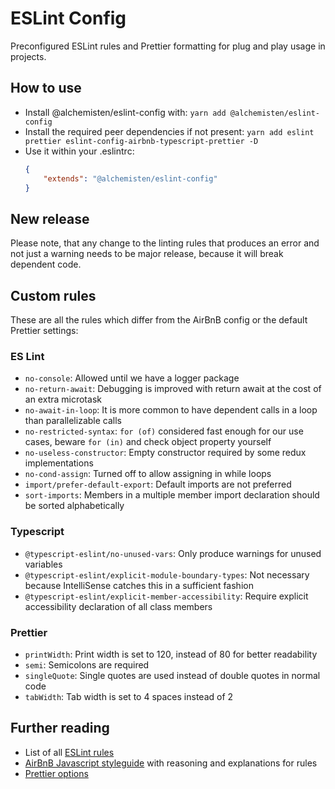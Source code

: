 # ESLint Config
Preconfigured ESLint rules and Prettier formatting for plug and play usage in projects. 

## How to use
* Install @alchemisten/eslint-config with: `yarn add @alchemisten/eslint-config`
* Install the required peer dependencies if not present: `yarn add eslint prettier eslint-config-airbnb-typescript-prettier -D`
* Use it within your .eslintrc:
    ```json
    {
        "extends": "@alchemisten/eslint-config"
    }
    ```

## New release
Please note, that any change to the linting rules that produces an error and not just a warning
needs to be major release, because it will break dependent code.

## Custom rules
These are all the rules which differ from the AirBnB config or the default Prettier settings:

### ES Lint
* `no-console`: Allowed until we have a logger package
* `no-return-await`: Debugging is improved with return await at the cost of an extra microtask
* `no-await-in-loop`: It is more common to have dependent calls in a loop than parallelizable calls
* `no-restricted-syntax`: `for (of)` considered fast enough for our use cases, beware `for (in)` and check object property yourself
* `no-useless-constructor`: Empty constructor required by some redux implementations
* `no-cond-assign`: Turned off to allow assigning in while loops
* `import/prefer-default-export`: Default imports are not preferred
* `sort-imports`: Members in a multiple member import declaration should be sorted alphabetically

### Typescript
* `@typescript-eslint/no-unused-vars`: Only produce warnings for unused variables
* `@typescript-eslint/explicit-module-boundary-types`: Not necessary because IntelliSense catches this in a sufficient fashion
* `@typescript-eslint/explicit-member-accessibility`: Require explicit accessibility declaration of all class members

### Prettier
* `printWidth`: Print width is set to 120, instead of 80 for better readability
* `semi`: Semicolons are required
* `singleQuote`: Single quotes are used instead of double quotes in normal code
* `tabWidth`: Tab width is set to 4 spaces instead of 2

## Further reading
* List of all [ESLint rules](https://eslint.org/docs/rules/)
* [AirBnB Javascript styleguide](https://github.com/airbnb/javascript) with reasoning and explanations for rules
* [Prettier options](https://prettier.io/docs/en/options.html)
